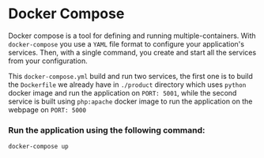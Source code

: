 # Docker Compose 

Docker compose is a tool for defining and running multiple-containers. With `docker-compose` you use a `YAML` file format to configure your application's services. Then, with a single command, you create and start all the services from your configuration.


This `docker-compose.yml` build and run two services, the first one is to build the `Dockerfile` we already have in `./product` directory which uses `python` docker image and run the application on `PORT: 5001`, while the second service is built using `php:apache` docker image to run the application on the webpage on `PORT: 5000`

### Run the application using the following command:
```
docker-compose up
```
